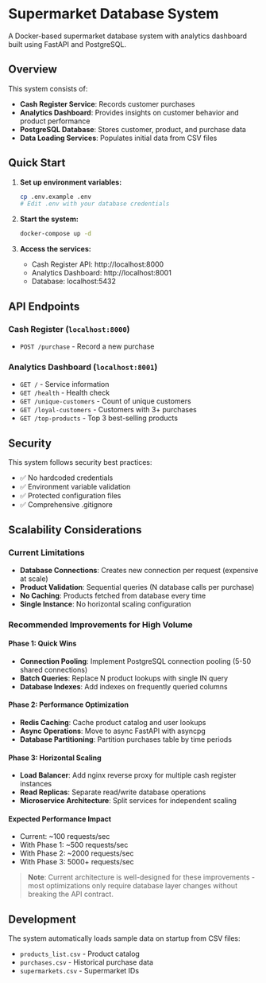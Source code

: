 # Supermarket Database System

A Docker-based supermarket database system with analytics dashboard built using FastAPI and PostgreSQL.

## Overview

This system consists of:
- **Cash Register Service**: Records customer purchases
- **Analytics Dashboard**: Provides insights on customer behavior and product performance
- **PostgreSQL Database**: Stores customer, product, and purchase data
- **Data Loading Services**: Populates initial data from CSV files

## Quick Start

1. **Set up environment variables:**
   ```bash
   cp .env.example .env
   # Edit .env with your database credentials
   ```

2. **Start the system:**
   ```bash
   docker-compose up -d
   ```

3. **Access the services:**
   - Cash Register API: http://localhost:8000
   - Analytics Dashboard: http://localhost:8001
   - Database: localhost:5432

## API Endpoints

### Cash Register (`localhost:8000`)
- `POST /purchase` - Record a new purchase

### Analytics Dashboard (`localhost:8001`)
- `GET /` - Service information
- `GET /health` - Health check
- `GET /unique-customers` - Count of unique customers
- `GET /loyal-customers` - Customers with 3+ purchases
- `GET /top-products` - Top 3 best-selling products

## Security

This system follows security best practices:
- ✅ No hardcoded credentials
- ✅ Environment variable validation
- ✅ Protected configuration files
- ✅ Comprehensive .gitignore

## Scalability Considerations

### Current Limitations
- **Database Connections**: Creates new connection per request (expensive at scale)
- **Product Validation**: Sequential queries (N database calls per purchase)
- **No Caching**: Products fetched from database every time
- **Single Instance**: No horizontal scaling configuration

### Recommended Improvements for High Volume

#### Phase 1: Quick Wins
- **Connection Pooling**: Implement PostgreSQL connection pooling (5-50 shared connections)
- **Batch Queries**: Replace N product lookups with single IN query
- **Database Indexes**: Add indexes on frequently queried columns

#### Phase 2: Performance Optimization  
- **Redis Caching**: Cache product catalog and user lookups
- **Async Operations**: Move to async FastAPI with asyncpg
- **Database Partitioning**: Partition purchases table by time periods

#### Phase 3: Horizontal Scaling
- **Load Balancer**: Add nginx reverse proxy for multiple cash register instances
- **Read Replicas**: Separate read/write database operations
- **Microservice Architecture**: Split services for independent scaling

#### Expected Performance Impact
- Current: ~100 requests/sec
- With Phase 1: ~500 requests/sec  
- With Phase 2: ~2000 requests/sec
- With Phase 3: 5000+ requests/sec

> **Note**: Current architecture is well-designed for these improvements - most optimizations only require database layer changes without breaking the API contract.

## Development

The system automatically loads sample data on startup from CSV files:
- `products_list.csv` - Product catalog
- `purchases.csv` - Historical purchase data
- `supermarkets.csv` - Supermarket IDs